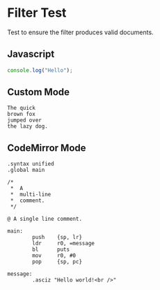 # Filter Test

Test to ensure the filter produces valid documents.

## Javascript

```javascript
console.log("Hello");
```

## Custom Mode

```theLetterO
The quick
brown fox
jumped over
the lazy dog.
```

## CodeMirror Mode

```{.gas architecture=ARMv6}
.syntax unified
.global main

/*
 *  A
 *  multi-line
 *  comment.
 */

@ A single line comment.

main:
        push    {sp, lr}
        ldr     r0, =message
        bl      puts
        mov     r0, #0
        pop     {sp, pc}

message:
        .asciz "Hello world!<br />"
```
